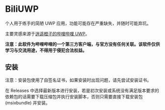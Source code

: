 # BiliUWP

个人用于练手的简陋 UWP 应用，功能可能存在严重缺失，并随时可能弃坑。

主要灵感来源于[逍遥橙子的哔哩哔哩 UWP](https://github.com/xiaoyaocz/biliuwp-lite)。

**注意：此软件为哔哩哔哩的一个第三方客户端，与官方没有任何关联。该软件仅供学习与交流用途，不得用于侵犯合法权益。**

## 安装

注意：安装包使用了自签名证书，如果安装时出现问题，请先尝试安装证书。

在 Releases 中选择最新版本进行安装，若是初次安装或系统没有满足版本要求的依赖包的话需要下载压缩包并执行安装脚本，否则只需要直接下载安装包 (msixbundle) 并安装。
